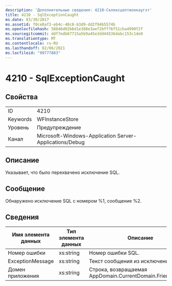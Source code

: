 ```yaml
---
description: 'Дополнительные сведения: 4210-Склексцептионкаугхт'
title: 4210 - SqlExceptionCaught
ms.date: 03/30/2017
ms.assetid: f0ce8af3-eb4c-48c8-b3d9-dd2f94b5574b
ms.openlocfilehash: 58846d02b6d1e388e3aef2bff76f51cba4990f2f
ms.sourcegitcommit: ddf7edb67715a5b9a45e3dd44536dabc153c1de0
ms.translationtype: MT
ms.contentlocale: ru-RU
ms.lasthandoff: 02/06/2021
ms.locfileid: "99777883"
---
```

# <a name="4210---sqlexceptioncaught"></a>4210 - SqlExceptionCaught

## <a name="properties"></a>Свойства  
  
|||  
|-|-|  
|ID|4210|  
|Keywords|WFInstanceStore|  
|Уровень|Предупреждение|  
|Канал|Microsoft-Windows-Application Server-Applications/Debug|  
  
## <a name="description"></a>Описание  

 Указывает, что было перехвачено исключение SQL.  
  
## <a name="message"></a>Сообщение  

 Обнаружено исключение SQL с номером %1, сообщение %2.  
  
## <a name="details"></a>Сведения  
  
|Имя элемента данных|Тип элемента данных|Описание|  
|--------------------|--------------------|-----------------|  
|Номер ошибки|xs:string|Номер ошибки SQL.|  
|ExceptionMessage|xs:string|Текст сообщения из исключения SQL.|  
|Домен приложения|xs:string|Строка, возвращаемая AppDomain.CurrentDomain.FriendlyName.|
